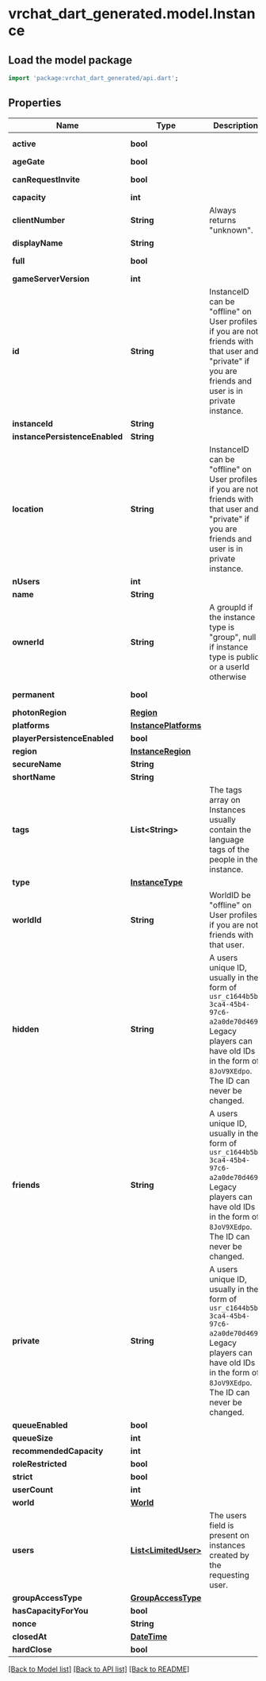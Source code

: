 # vrchat_dart_generated.model.Instance

## Load the model package
```dart
import 'package:vrchat_dart_generated/api.dart';
```

## Properties
Name | Type | Description | Notes
------------ | ------------- | ------------- | -------------
**active** | **bool** |  | [default to true]
**ageGate** | **bool** |  | [optional] 
**canRequestInvite** | **bool** |  | [default to true]
**capacity** | **int** |  | 
**clientNumber** | **String** | Always returns \"unknown\". | 
**displayName** | **String** |  | 
**full** | **bool** |  | [default to false]
**gameServerVersion** | **int** |  | [optional] 
**id** | **String** | InstanceID can be \"offline\" on User profiles if you are not friends with that user and \"private\" if you are friends and user is in private instance. | 
**instanceId** | **String** |  | 
**instancePersistenceEnabled** | **String** |  | 
**location** | **String** | InstanceID can be \"offline\" on User profiles if you are not friends with that user and \"private\" if you are friends and user is in private instance. | 
**nUsers** | **int** |  | 
**name** | **String** |  | 
**ownerId** | **String** | A groupId if the instance type is \"group\", null if instance type is public, or a userId otherwise | [optional] 
**permanent** | **bool** |  | [default to false]
**photonRegion** | [**Region**](Region.md) |  | 
**platforms** | [**InstancePlatforms**](InstancePlatforms.md) |  | 
**playerPersistenceEnabled** | **bool** |  | 
**region** | [**InstanceRegion**](InstanceRegion.md) |  | 
**secureName** | **String** |  | 
**shortName** | **String** |  | [optional] 
**tags** | **List&lt;String&gt;** | The tags array on Instances usually contain the language tags of the people in the instance.  | 
**type** | [**InstanceType**](InstanceType.md) |  | 
**worldId** | **String** | WorldID be \"offline\" on User profiles if you are not friends with that user. | 
**hidden** | **String** | A users unique ID, usually in the form of `usr_c1644b5b-3ca4-45b4-97c6-a2a0de70d469`. Legacy players can have old IDs in the form of `8JoV9XEdpo`. The ID can never be changed. | [optional] 
**friends** | **String** | A users unique ID, usually in the form of `usr_c1644b5b-3ca4-45b4-97c6-a2a0de70d469`. Legacy players can have old IDs in the form of `8JoV9XEdpo`. The ID can never be changed. | [optional] 
**private** | **String** | A users unique ID, usually in the form of `usr_c1644b5b-3ca4-45b4-97c6-a2a0de70d469`. Legacy players can have old IDs in the form of `8JoV9XEdpo`. The ID can never be changed. | [optional] 
**queueEnabled** | **bool** |  | 
**queueSize** | **int** |  | 
**recommendedCapacity** | **int** |  | 
**roleRestricted** | **bool** |  | [optional] 
**strict** | **bool** |  | 
**userCount** | **int** |  | 
**world** | [**World**](World.md) |  | 
**users** | [**List&lt;LimitedUser&gt;**](LimitedUser.md) | The users field is present on instances created by the requesting user. | [optional] 
**groupAccessType** | [**GroupAccessType**](GroupAccessType.md) |  | [optional] 
**hasCapacityForYou** | **bool** |  | [optional] 
**nonce** | **String** |  | [optional] 
**closedAt** | [**DateTime**](DateTime.md) |  | [optional] 
**hardClose** | **bool** |  | [optional] 

[[Back to Model list]](../README.md#documentation-for-models) [[Back to API list]](../README.md#documentation-for-api-endpoints) [[Back to README]](../README.md)


